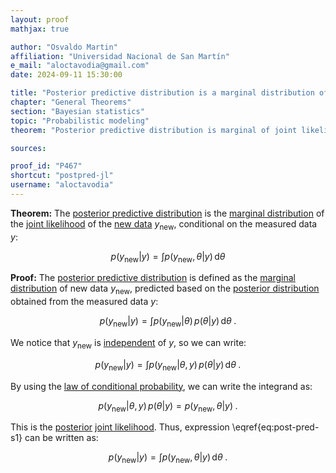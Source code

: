 ```yaml
---
layout: proof
mathjax: true

author: "Osvaldo Martin"
affiliation: "Universidad Nacional de San Martín"
e_mail: "aloctavodia@gmail.com"
date: 2024-09-11 15:30:00

title: "Posterior predictive distribution is a marginal distribution of the joint likelihood"
chapter: "General Theorems"
section: "Bayesian statistics"
topic: "Probabilistic modeling"
theorem: "Posterior predictive distribution is marginal of joint likelihood"

sources:

proof_id: "P467"
shortcut: "postpred-jl"
username: "aloctavodia"
---
```



**Theorem:** The [posterior predictive distribution](/D/post-pred) is the [marginal distribution](/D/dist-marg) of the [joint likelihood](/D/ml) of the [new data](/D/data) $y_{\mathrm{new}}$, conditional on the measured data $y$:

$$ \label{eq:postpred-jl}
p(y_{\mathrm{new}} \vert y) = \int p(y_{\mathrm{new}}, \theta \vert y) \, \mathrm{d}\theta
$$


**Proof:** The [posterior predictive distribution](/D/post-pred) is defined as the [marginal distribution](/D/dist-marg) of new data $y_{\mathrm{new}}$, predicted based on the [posterior distribution](/D/post) obtained from the measured data $y$:

$$ \label{eq:post-pred-s1}
p(y_{\mathrm{new}} \vert y) = \int p(y_{\mathrm{new}} \vert \theta) \, p(\theta \vert y) \, \mathrm{d}\theta \; .
$$

We notice that $y_{\text{new}}$ is [independent](/P/prob-ind) of $y$, so we can write:

$$ \label{eq:post-pred-s2}
p(y_{\mathrm{new}} \vert y) = \int p(y_{\mathrm{new}} \vert \theta, y) \, p(\theta \vert y) \, \mathrm{d}\theta \; .
$$

By using the [law of conditional probability](/D/prob-cond), we can write the integrand as:

$$ \label{eq:jl-post}
p(y_{\text{new}} \vert \theta, y) \, p(\theta \vert y) = p(y_{\text{new}}, \theta \vert y) \; .
$$

This is the [posterior](/D/post) [joint likelihood](/D/jl). Thus, expression \eqref{eq:post-pred-s1} can be written as:

$$ \label{eq:postpred-jl-qed}
p(y_{\mathrm{new}} \vert y) = \int p(y_{\mathrm{new}}, \theta \vert y) \, \mathrm{d}\theta \; .
$$